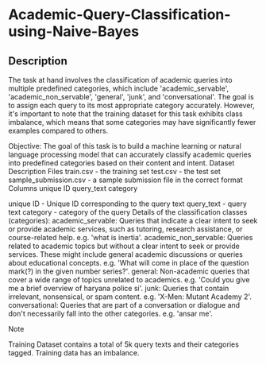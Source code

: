 # Academic-Query-Classification-using-Naive-Bayes
## Description
The task at hand involves the classification of academic queries into multiple predefined categories, which include 'academic_servable', 'academic_non_servable', 'general', 'junk', and 'conversational'. The goal is to assign each query to its most appropriate category accurately. However, it's important to note that the training dataset for this task exhibits class imbalance, which means that some categories may have significantly fewer examples compared to others.

Objective: The goal of this task is to build a machine learning or natural language processing model that can accurately classify academic queries into predefined categories based on their content and intent.
Dataset Description
Files
train.csv - the training set
test.csv - the test set
sample_submission.csv - a sample submission file in the correct format
Columns
unique ID query_text category

unique ID - Unique ID corresponding to the query text
query_text - query text
category - category of the query
Details of the classification classes (categories):
academic_servable: Queries that indicate a clear intent to seek or provide academic services, such as tutoring, research assistance, or course-related help. e.g. 'what is inertia'.
academic_non_servable: Queries related to academic topics but without a clear intent to seek or provide services. These might include general academic discussions or queries about educational concepts. e.g. 'What will come in place of the question mark(?) in the given number series?'.
general: Non-academic queries that cover a wide range of topics unrelated to academics. e.g. 'Could you give me a brief overview of haryana police si'.
junk: Queries that contain irrelevant, nonsensical, or spam content. e.g. 'X-Men: Mutant Academy 2'.
conversational: Queries that are part of a conversation or dialogue and don't necessarily fall into the other categories. e.g. 'ansar me'.

Note

Training Dataset contains a total of 5k query texts and their categories tagged.
Training data has an imbalance.
